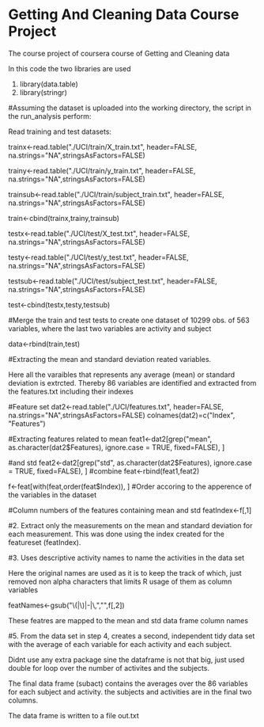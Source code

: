 Getting And Cleaning Data Course Project
==================

The course project of coursera course of Getting and Cleaning data

In this code the two libraries are used

1. library(data.table)
2. library(stringr)


#Assuming the dataset is uploaded into the working directory, the script in the run_analysis perform:

Read training and test datasets:

trainx<-read.table("./UCI/train/X_train.txt", header=FALSE, na.strings="NA",stringsAsFactors=FALSE)

trainy<-read.table("./UCI/train/y_train.txt", header=FALSE, na.strings="NA",stringsAsFactors=FALSE)

trainsub<-read.table("./UCI/train/subject_train.txt", header=FALSE, na.strings="NA",stringsAsFactors=FALSE)

train<-cbind(trainx,trainy,trainsub)

testx<-read.table("./UCI/test/X_test.txt", header=FALSE, na.strings="NA",stringsAsFactors=FALSE)

testy<-read.table("./UCI/test/y_test.txt", header=FALSE, na.strings="NA",stringsAsFactors=FALSE)

testsub<-read.table("./UCI/test/subject_test.txt", header=FALSE, na.strings="NA",stringsAsFactors=FALSE)

test<-cbind(testx,testy,testsub)

#Merge the train and test tests to create one dataset of 10299 obs. of  563 variables, where the last two variables are activity and subject

data<-rbind(train,test)

#Extracting the mean and standard deviation reated variables.

Here all the varaibles that represents any average (mean) or standard deviation is extrcted. Thereby 86 variables are identified and extracted from the features.txt including their indexes

#Feature set
dat2<-read.table("./UCI/features.txt", header=FALSE, na.strings="NA",stringsAsFactors=FALSE)
colnames(dat2)=c("Index", "Features")

#Extracting features related to mean 
feat1<-dat2[grep("mean", as.character(dat2$Features), ignore.case = TRUE, fixed=FALSE), ]

#and std
feat2<-dat2[grep("std", as.character(dat2$Features), ignore.case = TRUE, fixed=FALSE), ]
#combine
feat<-rbind(feat1,feat2)

f<-feat[with(feat,order(feat$Index)), ] #Order accoring to the apperence of the variables in the dataset

#Column numbers of the features containing mean and std
featIndex<-f[,1]


#2. Extract only the measurements on the mean and standard deviation for each measurement. 
This was done using the index created for the featureset (featIndex). 

#3. Uses descriptive activity names to name the activities in the data set

Here the original names are used as it is to keep the track of which, just removed non alpha characters that limits R usage of them as column variables

featNames<-gsub("\\(|\\)|-|\\,","",f[,2])

These featres are mapped to the mean and std data frame column names

#5. From the data set in step 4, creates a second, independent tidy data set with the average of each variable for each activity and each subject.

Didnt use any extra package sine the dataframe is not that big, just used double for loop over the number of activites and the subjects. 

The final data frame (subact) contains the averages over the 86 variables for each subject and activity. the subjects and activities are in the final two columns. 

The data frame is written to a file out.txt


